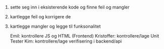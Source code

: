 1. sette seg inn i eksisterende kode og finne feil og mangler
2. kartlegge feil og korrigere de
3. kartlegge mangler og legge til funksonalitet

	Emil:		kontrollere JS og HTML (Frontend)
	Kristoffer:	kontrollere/lage Unit Tester
	Kim:		kontrollere/lage verifisering i backend/api


